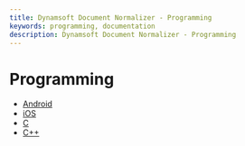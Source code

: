 ```yaml
---
title: Dynamsoft Document Normalizer - Programming
keywords: programming, documentation
description: Dynamsoft Document Normalizer - Programming
---
```


# Programming

- [Android](android)
- [iOS](ios)
- [C](c/)
- [C++](cplusplus/)
